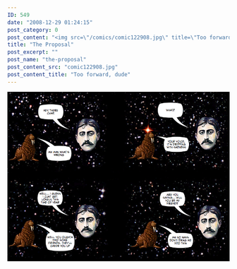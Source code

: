 ```yaml
---
ID: 549
date: "2008-12-29 01:24:15"
post_category: 0
post_content: "<img src=\"/comics/comic122908.jpg\" title=\"Too forward, dude\" />"
title: "The Proposal"
post_excerpt: ""
post_name: "the-proposal"
post_content_src: "comic122908.jpg"
post_content_title: "Too forward, dude"
---
```



[![Too forward, dude](/comics-hi-res/comic122908.jpg)](/comics-hi-res/comic122908.jpg "Too forward, dude")
